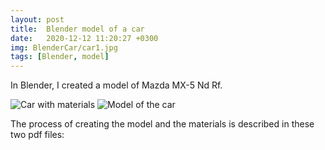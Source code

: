 ```yaml
---
layout: post
title:  Blender model of a car
date:   2020-12-12 11:20:27 +0300
img: BlenderCar/car1.jpg
tags: [Blender, model]
---
```

In Blender, I created a model of Mazda MX-5 Nd Rf.

![Car with materials]({{site.baseurl}}/images/pages/BlenderCar/car2.jpg)
![Model of the car]({{site.baseurl}}/images/pages/BlenderCar/car3.jpg)

The process of creating the model and the materials is described in these two pdf files:

<object data="{{site.baseurl}}/pdf/Creating-model-of-mazda.pdf" width="100%" height="1080px" type='application/pdf'></object>

<object data="{{site.baseurl}}/pdf/Materials-and-textures.pdf" width="100%" height="1080px" type='application/pdf'></object>

